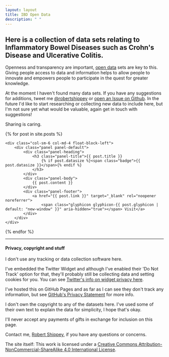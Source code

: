 ```yaml
---
layout: layout
title: IBD Open Data
description: " "
---
```


## Here is a collection of data sets relating to Inflammatory Bowel Diseases such as Crohn's Disease and Ulcerative Colitis. 

Openness and transparency are important, [open data](https://en.wikipedia.org/wiki/Open_data) sets are key to this. Giving people access to data and information helps to allow people to innovate and empowers people to participate in the quest for greater knowledge. 

At the moment I haven't found many data sets. If you have any suggestions for additions, tweet me [@robertshippey](https://twitter.com/robertshippey) or [open an Issue on Github](https://github.com/RobertShippey/IBD-data). In the future I'd like to start researching or collecting new data to include here, but I'm not sure yet what would be valuable, again get in touch with suggestions! 

Sharing is caring. 

{% for post in site.posts %}

<div class="row">

	<div class="col-sm-6 col-md-4 float-block-left">
		<div class="panel panel-default">
			<div class="panel-heading">
				<h3 class="panel-title">{{ post.title }}
					{% if post.datasize %}<span class="badge">{{ post.datasize }}</span>{% endif %}
				</h3>
			</div>
			<div class="panel-body">
				{{ post.content }}
			</div>
			<div class="panel-footer">
				<a href="{{ post.link }}" target="_blank" rel="noopener noreferrer">
					<span class="glyphicon glyphicon-{{ post.glyphicon | default: "new-window" }}" aria-hidden="true"></span> Visit</a>
			</div>
		</div>
	</div>

</div>

{% endfor %}

<div class="clearfix"></div>

<hr>

<h4>Privacy, copyright and stuff</h4>

I don't use any tracking or data collection software here. 

I've embedded the Twitter Widget and although I've enabled their 'Do Not Track' option for that, they'll probably still be collecting data and setting cookies for you. You can see <a href="https://dev.twitter.com/web/overview/privacy">Twitter's info on widget privacy here</a>. 

I've hosted this on GitHub Pages and as far as I can see they don't track any information, but see <a href="https://help.github.com/articles/github-privacy-statement/">GitHub's Privacy Statement</a> for more info. 

I don't own the copyright to any of the datasets here. I've used some of their own text to explain the data for simplicity, I hope that's okay. 

I'll never accept any payments of gifts in exchange for inclusion on this page. 

Contact me, <a href="https://twitter.com/robertshipey">Robert Shippey</a>, if you have any questions or concerns. 

The site itself: This work is licensed under a <a rel="license" href="http://creativecommons.org/licenses/by-nc-sa/4.0/">Creative Commons Attribution-NonCommercial-ShareAlike 4.0 International License</a>.

